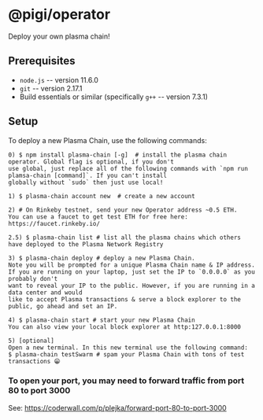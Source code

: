 # @pigi/operator
Deploy your own plasma chain!

## Prerequisites 
- `node.js` -- version 11.6.0
- `git` -- version 2.17.1
- Build essentials or similar (specifically `g++` -- version 7.3.1)

## Setup
To deploy a new Plasma Chain, use the following commands:
```
0) $ npm install plasma-chain [-g]  # install the plasma chain operator. Global flag is optional, if you don't
use global, just replace all of the following commands with `npm run plamsa-chain [command]`. If you can't install
globally without `sudo` then just use local!

1) $ plasma-chain account new  # create a new account

2) # On Rinkeby testnet, send your new Operator address ~0.5 ETH.
You can use a faucet to get test ETH for free here: https://faucet.rinkeby.io/

2.5) $ plasma-chain list # list all the plasma chains which others have deployed to the Plasma Network Registry 

3) $ plasma-chain deploy # deploy a new Plasma Chain.
Note you will be prompted for a unique Plasma Chain name & IP address.
If you are running on your laptop, just set the IP to `0.0.0.0` as you probably don't
want to reveal your IP to the public. However, if you are running in a data center and would
like to accept Plasma transactions & serve a block explorer to the public, go ahead and set an IP.

4) $ plasma-chain start # start your new Plasma Chain
You can also view your local block explorer at http:127.0.0.1:8000

5) [optional]
Open a new terminal. In this new terminal use the following command:
$ plasma-chain testSwarm # spam your Plasma Chain with tons of test transactions 😁

```

### To open your port, you may need to forward traffic from port 80 to port 3000
See: https://coderwall.com/p/plejka/forward-port-80-to-port-3000
